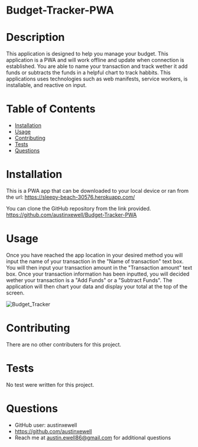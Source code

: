 # Budget-Tracker-PWA
  
  # Description
  This application is designed to help you manage your budget. This application is a PWA and will work offline and update when connection is established. You are able to name your transaction and track wether it add funds or subtracts the funds in a helpful chart to track habbits. This applications uses technologies such as web manifests, service workers, is installable, and reactive on input.

  # Table of Contents
  * [Installation](#installation)
  * [Usage](#usage)
  * [Contributing](#contributing)
  * [Tests](#tests)
  * [Questions](#questions)
  # Installation
  This is a PWA app that can be downloaded to your local device or ran from the url: https://sleepy-beach-30576.herokuapp.com/
  
  You can clone the GitHub repository from the link provided. https://github.com/austinxewell/Budget-Tracker-PWA
  # Usage
  Once you have reached the app location in your desired method you will input the name of your transaction in the "Name of transaction" text box. You will then input your transaction amount in the "Transaction amount" text box. Once your transaction information has been inputted, you will decided wether your transaction is a "Add Funds" or a "Subtract Funds". The application will then chart your data and display your total at the top of the screen.

  ![Budget_Tracker](https://user-images.githubusercontent.com/86080954/144169790-c055106d-b4fb-48de-b1ad-a8069d874993.JPG)
  # Contributing
  There are no other contributers for this project.
  # Tests
  No test were written for this project.
  # Questions
  * GitHub user: austinxewell
  * https://github.com/austinxewell
  * Reach me at austin.ewell86@gmail.com for additional questions
